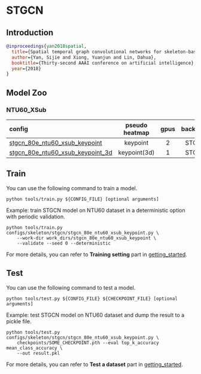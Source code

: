 # STGCN

## Introduction

<!-- [ALGORITHM] -->

```BibTeX
@inproceedings{yan2018spatial,
  title={Spatial temporal graph convolutional networks for skeleton-based action recognition},
  author={Yan, Sijie and Xiong, Yuanjun and Lin, Dahua},
  booktitle={Thirty-second AAAI conference on artificial intelligence},
  year={2018}
}
```

## Model Zoo

### NTU60_XSub

| config                                                       | pseudo heatmap | gpus  |   backbone   | Top-1 |                             ckpt                             |                             log                              |                             json                             |
| :----------------------------------------------------------- | :------------: | :---: | :----------: | :---: | :----------------------------------------------------------: | :----------------------------------------------------------: | :----------------------------------------------------------: |
| [stgcn_80e_ntu60_xsub_keypoint](/configs/skeleton/stgcn/stgcn_80e_ntu60_xsub_keypoint.py) |    keypoint    | 2 | STGCN | 86.91  | [ckpt](https://download.openmmlab.com/mmaction/skeleton/stgcn/stgcn_80e_ntu60_xsub_keypoint/stgcn_80e_ntu60_xsub_keypoint-e7bb9653.pth) | [log](https://download.openmmlab.com/mmaction/skeleton/stgcn/stgcn_80e_ntu60_xsub_keypoint/stgcn_80e_ntu60_xsub_keypoint.log) | [json](https://download.openmmlab.com/mmaction/skeleton/stgcn/stgcn_80e_ntu60_xsub_keypoint/stgcn_80e_ntu60_xsub_keypoint.json) |
| [stgcn_80e_ntu60_xsub_keypoint_3d](/configs/skeleton/stgcn/stgcn_80e_ntu60_xsub_keypoint.py) |    keypoint(3d)    | 1 | STGCN | 84.61  | [ckpt](https://download.openmmlab.com/mmaction/skeleton/stgcn/stgcn_80e_ntu60_xsub_keypoint_3d/stgcn_80e_ntu60_xsub_keypoint_3d-13e7ccf0.pth) | [log](https://download.openmmlab.com/mmaction/skeleton/stgcn/stgcn_80e_ntu60_xsub_keypoint_3d/stgcn_80e_ntu60_xsub_keypoint_3d.log) | [json](https://download.openmmlab.com/mmaction/skeleton/stgcn/stgcn_80e_ntu60_xsub_keypoint_3d/stgcn_80e_ntu60_xsub_keypoint_3d.json) |

## Train

You can use the following command to train a model.

```shell
python tools/train.py ${CONFIG_FILE} [optional arguments]
```

Example: train STGCN model on NTU60 dataset in a deterministic option with periodic validation.

```shell
python tools/train.py configs/skeleton/stgcn/stgcn_80e_ntu60_xsub_keypoint.py \
    --work-dir work_dirs/stgcn_80e_ntu60_xsub_keypoint \
    --validate --seed 0 --deterministic
```

For more details, you can refer to **Training setting** part in [getting_started](/docs/getting_started.md#training-setting).

## Test

You can use the following command to test a model.

```shell
python tools/test.py ${CONFIG_FILE} ${CHECKPOINT_FILE} [optional arguments]
```

Example: test STGCN model on NTU60 dataset and dump the result to a pickle file.

```shell
python tools/test.py configs/skeleton/stgcn/stgcn_80e_ntu60_xsub_keypoint.py \
    checkpoints/SOME_CHECKPOINT.pth --eval top_k_accuracy mean_class_accuracy \
    --out result.pkl
```

For more details, you can refer to **Test a dataset** part in [getting_started](/docs/getting_started.md#test-a-dataset).
